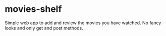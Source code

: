 # movies-shelf

Simple web app to add and review the movies you have watched.
No fancy looks and only get and post methods.

